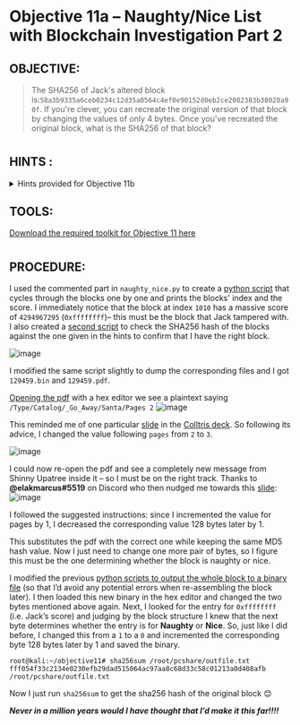 # Objective 11a – Naughty/Nice List with Blockchain Investigation Part 2 #
## OBJECTIVE: ##
>The SHA256 of Jack's altered block is:`58a3b9335a6ceb0234c12d35a0564c4ef0e90152d0eb2ce2082383b38028a90f`.
>If you're clever, you can recreate the original version of that block by changing the values of only 4 bytes. Once you've recreated the original block, what is the SHA256 of that block?


#  

## HINTS : ##
<details>
  <summary>Hints provided for Objective 11b</summary>
 
>-	**TANGLE COALBOX:** A blockchain works by "chaining" blocks together - each new block includes a hash of the previous block. That previous hash value is included in the data that is hashed - and that hash value will be in the next block. So there's no way that Jack could change an existing block without it messing up the chain...
>-	**TANGLE COALBOX:** Qwerty Petabyte is giving [a talk](https://www.youtube.com/watch?v=7rLMl88p-ec) about blockchain tomfoolery!
>-	**TANGLE COALBOX:** The idea that Jack could somehow change the data in a block without invalidating the whole chain just collides with the concept of hashes and blockchains. While there's no way it could happen, maybe if you look at the block that seems like it got changed, it might help.
>-  **TANGLE COALBOX:** If Jack was somehow able to change the contents of the block AND the document without changing the hash... that would require a very [UNIque hash COLLision](https://github.com/cr-marcstevens/hashclash).
>-	**TANGLE COALBOX:** Shinny Upatree swears that he doesn't remember writing the contents of the document found in that block. Maybe looking closely at the documents, you might find something interesting.
>-	**TANGLE COALBOX:** Apparently Jack was able to change just 4 bytes in the block to completely change everything about it. It's like some sort of [evil game](https://speakerdeck.com/ange/colltris) to him.


</details>

## TOOLS: ##
[Download the required toolkit for Objective 11 here](assets/Objective%2011.zip)

#  
## PROCEDURE: ##
I used the commented part in `naughty_nice.py` to create a [python script](code/get_block.py) that cycles through the blocks one by one and prints the blocks' index and the score.  I immediately notice that the block at index `1010` has a massive score of `4294967295` (`0xffffffff`)– this must be the block that Jack tampered with.  I also created a [second script](code/get_sha256.py) to check the SHA256 hash of the blocks against the one given in the hints to confirm that I have the right block.

![image](https://github.com/beta-j/SANS-Holiday-Hack-Challenge-2020/assets/60655500/59426d0b-d7a4-499f-ae78-19723f0ae23e)

I modified the same script slightly to dump the corresponding files and I got `129459.bin` and `129459.pdf`.

[Opening the pdf](assets/KringleKon3_2020_PosTShelL.pdf) with a hex editor we see a plaintext saying `/Type/Catalog/_Go_Away/Santa/Pages 2`
![image](https://github.com/beta-j/SANS-Holiday-Hack-Challenge-2020/assets/60655500/e23c61c6-2b08-4802-bb1d-45d3c25c6175)

This reminded me of one particular [slide](https://speakerdeck.com/ange/colltris?slide=112) in the [Colltris deck](https://speakerdeck.com/ange/colltris).  So following its advice, I changed the value following `pages` from `2` to `3`.

![image](https://github.com/beta-j/SANS-Holiday-Hack-Challenge-2020/assets/60655500/9f082926-013e-48fa-bda4-ef924522049e)


I could now re-open the pdf and see a completely new message from Shinny Upatree inside it – so I must be on the right track.
Thanks to **@elakmarcus#5519** on Discord who then nudged me towards this [slide](https://speakerdeck.com/ange/colltris?slide=112):
![image](https://github.com/beta-j/SANS-Holiday-Hack-Challenge-2020/assets/60655500/61d64cb4-7ebd-437d-9bd7-41ceb7e50f90)

I followed the suggested instructions: since I incremented the value for pages by 1, I decreased the corresponding value 128 bytes later by 1. 

This substitutes the pdf with the correct one while keeping the same MD5 hash value.  Now I just need to change one more pair of bytes, so I figure this must be the one determining whether the block is naughty or nice.

I modified the previous [python scripts to output the whole block to a binary file](code/output_block.py) (so that I’d avoid any potential errors when re-assembling the block later).  I then loaded this new binary in the hex editor and changed the two bytes mentioned above again.  Next, I looked for the entry for `0xffffffff` (i.e. Jack’s score) and judging by the block structure I knew that the next byte determines whether the entry is for **Naughty** or **Nice**.  So, just like I did before, I changed this from a `1` to a `0` and incremented the corresponding byte 128 bytes later by 1 and saved the binary.
```
root@kali:~/objective11# sha256sum /root/pcshare/outfile.txt
fff054f33c2134e0230efb29dad515064ac97aa8c68d33c58c01213a0d408afb  /root/pcshare/outfile.txt
```

Now I just run `sha256sum` to get the sha256 hash of the original block 😊

***Never in a million years would I have thought that I’d make it this far!!!!***


